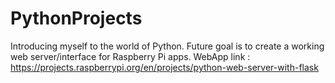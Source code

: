 # PythonProjects
Introducing myself to the world of Python. 
Future goal is to create a working web server/interface for Raspberry Pi apps. 
WebApp link : https://projects.raspberrypi.org/en/projects/python-web-server-with-flask 
